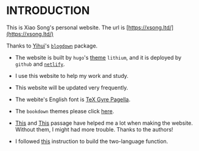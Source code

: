 
# INTRODUCTION

This is Xiao Song's personal website.
The url is [https://xsong.ltd/](https://xsong.ltd/)

Thanks to [Yihui](https://yihui.name/)'s [`blogdown`](https://bookdown.org/yihui/blogdown/) package.

+ The website is built by `hugo`'s [theme](https://themes.gohugo.io/) `lithium`, and it is deployed by `github` and [`netlify`](https://www.netlify.com/).

+ I use this website to help my work and study.

+ This website will be updated very frequently.

+ The webite's English font is [TeX Gyre Pagella](https://www.fontsquirrel.com/fonts/tex-gyre-pagella).

+ The `bookdown` themes please click [here](https://bookdown.org/yihui/bookdown/theming.html).

+ [This](http://xuer.dapengde.com/post/hugo-blogdown/) and [This](https://cosx.org/2018/01/build-blog-with-blogdown-hugo-netlify-github/) passage have helped me a lot when making the website. Without them, I might had more trouble. Thanks to the authors!

+ I followed [this](https://www.pzhao.org/zh/post/hugo-multilingual/) instruction to build the two-language
function.



